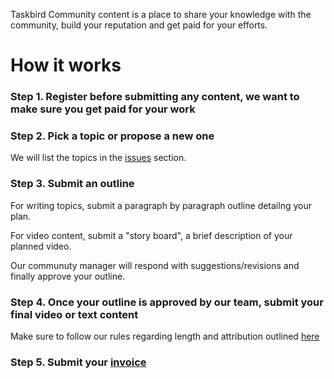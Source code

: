 Taskbird Community content is a place to share your knowledge with the community, build your reputation and get paid for your efforts.

# How it works

### **Step 1**. Register before submitting any content, we want to make sure you get paid for your work

### **Step 2**. Pick a topic **or** propose a new one

We will list the topics in the [issues](https://github.com/Taskbird/community-content/issues) section. 

### **Step 3**. Submit an outline

For writing topics, submit a paragraph by paragraph outline detailng your plan. 

For video content, submit a "story board", a brief description of your planned video.

Our communuty manager will respond with suggestions/revisions and finally approve your outline.


### **Step 4**. Once your outline is approved by our team, submit your final video or text content

Make sure to follow our rules regarding length and attribution outlined [here](https://docs.google.com/document/d/1e4vRTvfBCCkzuFQJLa9quxy67XK2aLoVGrRf_5m3XAQ/edit)

### **Step 5**. Submit your [invoice](https://github.com/Taskbird/community-content/blob/main/TASKBIRD%20INVOICE%20%5BBLOG%5D.pdf)





